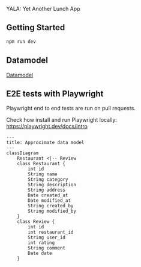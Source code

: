 YALA: Yet Another Lunch App

## Getting Started

```bash
npm run dev
```

## Datamodel

[Datamodel](docs/datamodel.md)

## E2E tests with Playwright

Playwright end to end tests are run on pull requests.

Check how install and run Playwright locally: https://playwright.dev/docs/intro

```mermaid
---
title: Approximate data model
---
classDiagram
    Restaurant <|-- Review
    class Restaurant {
        int id
        String name
        String category
        String description
        String address
        Date created_at
        Date modified_at
        String created_by
        String modified_by
    }
    class Review {
        int id
        int restaurant_id
        String user_id
        int rating
        String comment
        Date date
    }
```
